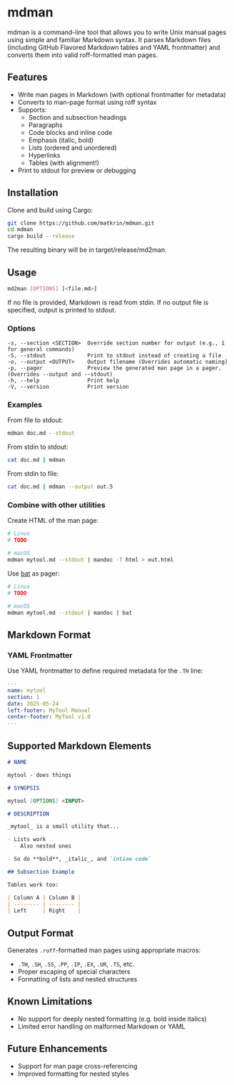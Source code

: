 # mdman

mdman is a command-line tool that allows you to write Unix manual pages using
simple and familiar Markdown syntax. It parses Markdown files (including GitHub
Flavored Markdown tables and YAML frontmatter) and converts them into valid
roff-formatted man pages.

## Features

- Write man pages in Markdown (with optional frontmatter for metadata)
- Converts to man-page format using roff syntax
- Supports:
  - Section and subsection headings
  - Paragraphs
  - Code blocks and inline code
  - Emphasis (italic, bold)
  - Lists (ordered and unordered)
  - Hyperlinks
  - Tables (with alignment!)
- Print to stdout for preview or debugging

## Installation

Clone and build using Cargo:

```sh
git clone https://github.com/matkrin/mdman.git
cd mdman
cargo build --release
```

The resulting binary will be in target/release/md2man.

## Usage

```sh
md2man [OPTIONS] [<file.md>]
```

If no file is provided, Markdown is read from stdin. If no output file is
specified, output is printed to stdout.

### Options

```
-s, --section <SECTION>  Override section number for output (e.g., 1 for general commands)
-S, --stdout             Print to stdout instead of creating a file
-o, --output <OUTPUT>    Output filename (Overrides automatic naming)
-p, --pager              Preview the generated man page in a pager. (Overrides --output and --stdout)
-h, --help               Print help
-V, --version            Print version
```

### Examples

From file to stdout:

```sh
mdman doc.md --stdout
```

From stdin to stdout:

```sh
cat doc.md | mdman
```

From stdin to file:

```sh
cat doc.md | mdman --output out.5
```

### Combine with other utilities

Create HTML of the man page:

```sh
# Linux
# TODO

# macOS
mdman mytool.md --stdout | mandoc -T html > out.html
```

Use [bat](https://github.com/sharkdp/bat) as pager:

```sh
# Linux
# TODO

# macOS
mdman mytool.md --stdout | mandoc | bat
```

## Markdown Format

### YAML Frontmatter

Use YAML frontmatter to define required metadata for the `.TH` line:

```yaml
---
name: mytool
section: 1
date: 2025-05-24
left-footer: MyTool Manual
center-footer: MyTool v1.0
---
```

## Supported Markdown Elements

```markdown
# NAME

mytool - does things

# SYNOPSIS

mytool [OPTIONS] <INPUT>

# DESCRIPTION

_mytool_ is a small utility that...

- Lists work
  - Also nested ones

- So do **bold**, _italic_, and `inline code`

## Subsection Example

Tables work too:

| Column A | Column B |
| -------- | -------- |
| Left     | Right    |
```

## Output Format

Generates `.roff`-formatted man pages using appropriate macros:

- `.TH`, `.SH`, `.SS`, `.PP`, `.IP`, `.EX`, `.UR`, `.TS`, etc.
- Proper escaping of special characters
- Formatting of lists and nested structures

## Known Limitations

- No support for deeply nested formatting (e.g. bold inside italics)
- Limited error handling on malformed Markdown or YAML

## Future Enhancements

- Support for man page cross-referencing
- Improved formatting for nested styles

